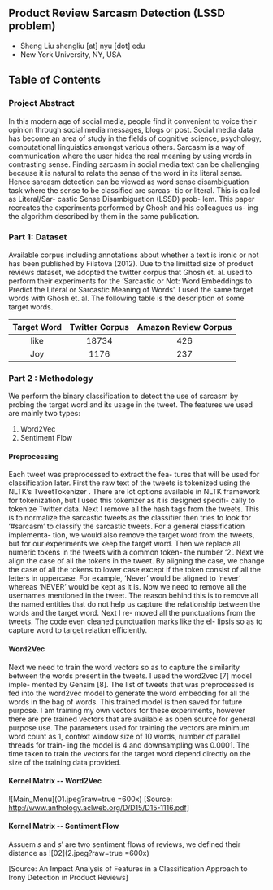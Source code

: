 ## Product Review Sarcasm Detection (LSSD problem)
- Sheng Liu shengliu [at] nyu [dot] edu
- New York University, NY, USA
## Table of Contents

### Project Abstract
In this modern age of social media, people find it convenient to voice their opinion through social media messages, blogs or post. Social media data has become an area of study in the fields of cognitive science, psychology, computational linguistics amongst various others. Sarcasm is a way of communication where the user hides the real meaning by using words in contrasting sense. Finding sarcasm in social media text can be challenging because it is natural to relate the sense of the word in its literal sense. Hence sarcasm detection can be viewed as word sense disambiguation task where the sense to be classified are sarcas- tic or literal. This is called as Literal/Sar- castic Sense Disambiguation (LSSD) prob- lem. This paper recreates the experiments performed by Ghosh and his colleagues us- ing the algorithm described by them in the same publication.


### Part 1: Dataset
Available corpus including annotations about whether a text is ironic or not has been published by Filatova (2012). Due to the limitted size of product reviews dataset, we adopted the twitter corpus that Ghosh et. al. used to perform their experiments for the ‘Sarcastic or Not: Word Embeddings to Predict the Literal or Sarcastic Meaning of Words’. I used the same target words with Ghosh et. al. The following table is the description of some target words.

| Target Word | Twitter Corpus  | Amazon Review Corpus |
|:-----------:|:---------------:|:--------------------:|
|     like    |      18734      |          426         |
|     Joy     |       1176      |          237         |



### Part 2 : Methodology

We perform the binary classification to detect the use of sarcasm by probing the target word and its usage in the tweet. The features we used are mainly two types:

1. Word2Vec
2. Sentiment Flow

#### Preprocessing
Each tweet was preprocessed to extract the fea- tures that will be used for classification later. First the raw text of the tweets is tokenized using the NLTK’s TweetTokenizer . There are lot options available in NLTK framework for tokenization, but I used this tokenizer as it is designed specifi- cally to tokenize Twitter data. Next I remove all the hash tags from the tweets. This is to normalize the sarcastic tweets as the classifier then tries to look for ‘#sarcasm’ to classify the sarcastic tweets. For a general classification implementa- tion, we would also remove the target word from the tweets, but for our experiments we keep the target word. Then we replace all numeric tokens
in the tweets with a common token- the number ‘2’. Next we align the case of all the tokens in the tweet. By aligning the case, we change the case of all the tokens to lower case except if the token consist of all the letters in uppercase. For example, ‘Never’ would be aligned to ‘never’ whereas ‘NEVER’ would be kept as it is. Now we need to remove all the usernames mentioned in the tweet. The reason behind this is to remove all the named entities that do not help us capture the relationship between the words and the target word. Next I re- moved all the punctuations from the tweets. The code even cleaned punctuation marks like the el- lipsis so as to capture word to target relation efficiently.
#### Word2Vec
Next we need to train the word vectors so as to capture the similarity between the words present in the tweets. I used the word2vec [7] model imple- mented by Gensim [8]. The list of tweets that was preprocessed is fed into the word2vec model to generate the word embedding for all the words in the bag of words. This trained model is then saved for future purpose. I am training my own vectors for these experiments, however there are pre trained vectors that are available as open source for general purpose use.
The parameters used for training the vectors are minimum word count as 1, context window size of 10 words, number of parallel threads for train- ing the model is 4 and downsampling was 0.0001. The time taken to train the vectors for the target word depend directly on the size of the training data provided.
#### Kernel Matrix -- Word2Vec
![Main_Menu](01.jpeg?raw=true =600x)
[Source: http://www.anthology.aclweb.org/D/D15/D15-1116.pdf]
#### Kernel Matrix -- Sentiment Flow
Assuem $s$ and $s'$ are two sentiment flows of reviews, we defined their distance as 
![02](2.jpeg?raw=true =600x)

[Source: An Impact Analysis of Features in a Classification Approach to
Irony Detection in Product Reviews]



